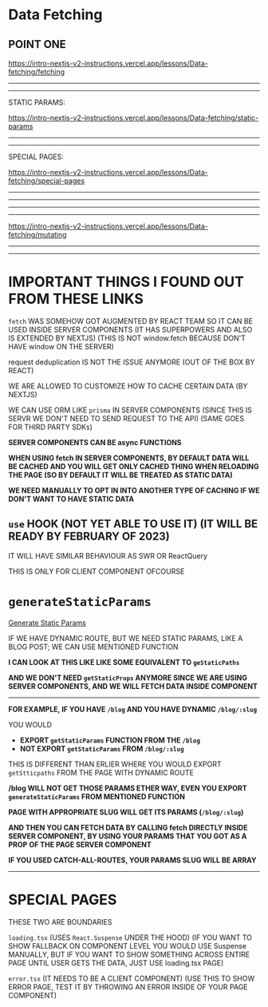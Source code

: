 # Data Fetching


## POINT ONE

<https://intro-nextjs-v2-instructions.vercel.app/lessons/Data-fetching/fetching>

***
***

STATIC PARAMS:

<https://intro-nextjs-v2-instructions.vercel.app/lessons/Data-fetching/static-params>

***
***

SPECIAL PAGES:

<https://intro-nextjs-v2-instructions.vercel.app/lessons/Data-fetching/special-pages>

***
***

***
***

<https://intro-nextjs-v2-instructions.vercel.app/lessons/Data-fetching/mutating>

***
***

# IMPORTANT THINGS I FOUND OUT FROM THESE LINKS

`fetch` WAS SOMEHOW GOT AUGMENTED BY REACT TEAM SO IT CAN BE USED INSIDE SERVER COMPONENTS (IT HAS SUPERPOWERS AND ALSO IS EXTENDED BY NEXTJS) (THIS IS NOT window.fetch BECAUSE DON'T HAVE window ON THE SERVER)

request deduplication IS NOT THE ISSUE ANYMORE (OUT OF THE BOX BY REACT)

WE ARE ALLOWED TO CUSTOMIZE HOW TO CACHE CERTAIN DATA (BY NEXTJS)


WE CAN USE ORM LIKE `prisma` IN SERVER COMPONENTS (SINCE THIS IS SERVR WE DON'T NEED TO SEND REQUEST TO THE API) (SAME GOES FOR THIRD PARTY SDKs)

**SERVER COMPONENTS CAN BE async FUNCTIONS**

**WHEN USING fetch IN SERVER COMPONENTS, BY DEFAULT DATA WILL BE CACHED AND YOU WILL GET ONLY CACHED THING WHEN RELOADING THE PAGE (SO BY DEFAULT IT WILL BE TREATED AS STATIC DATA)**

**WE NEED MANUALLY TO OPT IN INTO ANOTHER TYPE OF CACHING IF WE DON'T WANT TO HAVE STATIC DATA**

## `use` HOOK (NOT YET ABLE TO USE IT) (IT WILL BE READY BY FEBRUARY OF 2023)

IT WILL HAVE SIMILAR BEHAVIOUR AS SWR OR ReactQuery

THIS IS ONLY FOR CLIENT COMPONENT OFCOURSE

# `generateStaticParams`

[Generate Static Params](https://beta.nextjs.org/docs/api-reference/generate-static-params)

IF WE HAVE DYNAMIC ROUTE, BUT WE NEED STATIC PARAMS, LIKE A BLOG POST; WE CAN USE MENTIONED FUNCTION

**I CAN LOOK AT THIS LIKE LIKE SOME EQUIVALENT TO `geStaticPaths`**

**AND WE DON'T NEED `getStaticProps` ANYMORE SINCE WE ARE USING SERVER COMPONENTS, AND WE WILL FETCH DATA INSIDE COMPONENT**

***

**FOR EXAMPLE, IF YOU HAVE `/blog` AND YOU HAVE DYNAMIC `/blog/:slug`**

YOU WOULD

- **EXPORT `getStaticParams`  FUNCTION FROM THE `/blog`**
- **NOT EXPORT `getStaticParams` FROM `/blog/:slug`**

THIS IS DIFFERENT THAN ERLIER WHERE YOU WOULD EXPORT `getStticpaths` FROM THE PAGE WITH DYNAMIC ROUTE

**/blog WILL NOT GET THOSE PARAMS ETHER WAY, EVEN YOU EXPORT `generateStaticParams` FROM MENTIONED FUNCTION** 

**PAGE WITH APPROPRIATE SLUG WILL GET ITS PARAMS (`/blog/:slug`)**

**AND THEN YOU CAN FETCH DATA BY CALLING fetch DIRECTLY INSIDE SERVER COMPONENT, BY USING YOUR PARAMS THAT YOU GOT AS A PROP OF THE PAGE SERVER COMPONENT**

**IF YOU USED CATCH-ALL-ROUTES, YOUR PARAMS SLUG WILL BE ARRAY**

***

# SPECIAL PAGES

THESE TWO ARE BOUNDARIES

`loading.tsx` (USES `React.Suspense` UNDER THE HOOD) (IF YOU WANT TO SHOW FALLBACK  ON COMPONENT LEVEL YOU WOULD USE Suspense MANUALLY, BUT IF YOU WANT TO SHOW SOMETHING ACROSS ENTIRE PAGE UNTIL USER GETS THE DATA, JUST USE loading.tsx PAGE)

`error.tsx` (IT NEEDS TO BE A CLIENT COMPONENT) (USE THIS TO SHOW ERROR PAGE, TEST IT BY THROWING AN ERROR INSIDE OF YOUR PAGE COMPONENT)








